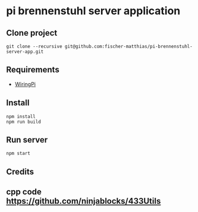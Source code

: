 # pi brennenstuhl server application

## Clone project
```
git clone --recursive git@github.com:fischer-matthias/pi-brennenstuhl-server-app.git
```

## Requirements
- [WiringPi](https://projects.drogon.net/raspberry-pi/wiringpi/download-and-install/)

## Install
```
npm install
npm run build
```

## Run server
```
npm start
```

## Credits
## <b>cpp code https://github.com/ninjablocks/433Utils</b>
